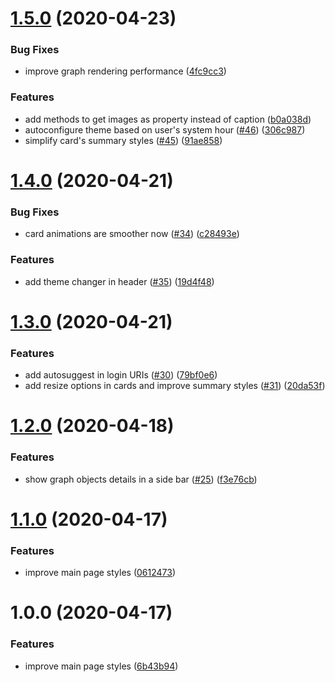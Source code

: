 # [1.5.0](https://github.com/AdrianInsua/neo4j-dashboard/compare/v1.4.0...v1.5.0) (2020-04-23)


### Bug Fixes

* improve graph rendering performance ([4fc9cc3](https://github.com/AdrianInsua/neo4j-dashboard/commit/4fc9cc36d1cb2e13c44dcf79b3a00ea0d40eac4b))


### Features

* add methods to get images as property instead of caption ([b0a038d](https://github.com/AdrianInsua/neo4j-dashboard/commit/b0a038d268265d263e7600cb419139c76842e887))
* autoconfigure theme based on user's system hour ([#46](https://github.com/AdrianInsua/neo4j-dashboard/issues/46)) ([306c987](https://github.com/AdrianInsua/neo4j-dashboard/commit/306c98777f59ed75042a9a7b6316dd1c9e4c4f02))
* simplify card's summary styles ([#45](https://github.com/AdrianInsua/neo4j-dashboard/issues/45)) ([91ae858](https://github.com/AdrianInsua/neo4j-dashboard/commit/91ae8583ca7e3a8d04d61fa53fd333e87c0f7fc0))

# [1.4.0](https://github.com/AdrianInsua/neo4j-dashboard/compare/v1.3.0...v1.4.0) (2020-04-21)


### Bug Fixes

* card animations are smoother now ([#34](https://github.com/AdrianInsua/neo4j-dashboard/issues/34)) ([c28493e](https://github.com/AdrianInsua/neo4j-dashboard/commit/c28493e20994b3edc215e1829dfb729a13e9102d))


### Features

* add theme changer in header ([#35](https://github.com/AdrianInsua/neo4j-dashboard/issues/35)) ([19d4f48](https://github.com/AdrianInsua/neo4j-dashboard/commit/19d4f48a2fd7552151879372195c7bd1ae466491))

# [1.3.0](https://github.com/AdrianInsua/neo4j-dashboard/compare/v1.2.0...v1.3.0) (2020-04-21)


### Features

* add autosuggest in login URIs ([#30](https://github.com/AdrianInsua/neo4j-dashboard/issues/30)) ([79bf0e6](https://github.com/AdrianInsua/neo4j-dashboard/commit/79bf0e68a8bad986fe0c13ec799a2dc5e96b1f33))
* add resize options in cards and improve summary styles ([#31](https://github.com/AdrianInsua/neo4j-dashboard/issues/31)) ([20da53f](https://github.com/AdrianInsua/neo4j-dashboard/commit/20da53fc62a2ad35f993d75d5aa6ec514d612d22))

# [1.2.0](https://github.com/AdrianInsua/neo4j-dashboard/compare/v1.1.0...v1.2.0) (2020-04-18)


### Features

* show graph objects details in a side bar ([#25](https://github.com/AdrianInsua/neo4j-dashboard/issues/25)) ([f3e76cb](https://github.com/AdrianInsua/neo4j-dashboard/commit/f3e76cb53364adb92061702204a8a2134d3038d1))

# [1.1.0](https://github.com/AdrianInsua/neo4j-dashboard/compare/v1.0.0...v1.1.0) (2020-04-17)


### Features

* improve main page styles ([0612473](https://github.com/AdrianInsua/neo4j-dashboard/commit/0612473d0c7208bc936f467b94cd82b60f77bb0a))

# 1.0.0 (2020-04-17)


### Features

* improve main page styles ([6b43b94](https://github.com/AdrianInsua/neo4j-dashboard/commit/6b43b949736b7248d27859985330d29aed932126))
